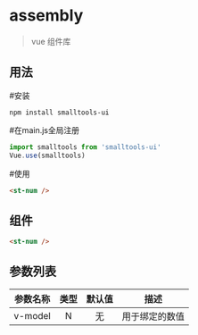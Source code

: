 # assembly

> vue 组件库
## 用法
#安装
``` node
npm install smalltools-ui
```

#在main.js全局注册
``` js
import smalltools from 'smalltools-ui'
Vue.use(smalltools)
```
#使用
``` html
<st-num />
```
## 组件

``` html
<st-num />
```
参数列表
--
|参数名称|类型|默认值|描述|
|:---:|:---:|:---:|:---:|
|v-model|N|无|用于绑定的数值|

